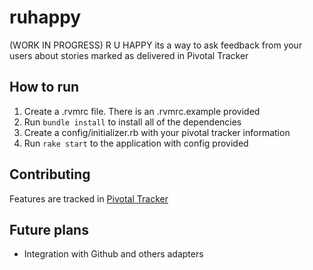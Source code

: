 # ruhappy

(WORK IN PROGRESS) R U HAPPY its a way to ask feedback from your users about stories marked as delivered in Pivotal Tracker 

## How to run
  1. Create a .rvmrc file. There is an .rvmrc.example provided 
  1. Run `bundle install` to install all of the dependencies 
  1. Create a config/initializer.rb with your pivotal tracker information 
  1. Run `rake start` to the application with config provided 

## Contributing 
Features are tracked in [Pivotal Tracker](https://www.pivotaltracker.com/projects/326091) 

## Future plans

  * Integration with Github and others adapters

